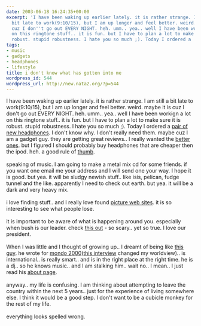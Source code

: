 ```yaml
---
date: 2003-06-18 16:24:35+00:00
excerpt: 'I have been waking up earlier lately. it is rather strange. I am still a
  bit late to work(9:10/15), but I am up longer and feel better. weird. maybe it is
  cuz I don''t go out EVERY NIGHT. heh. umm.. yea.. well I have been workign a lot
  on this ringtone stuff.. it is fun. but I have to plan a lot to make sure it is
  robust. stupid robustness. I hate you so much ;). Today I ordered a '
tags:
- music
- gadgets
- headphones
- lifestyle
title: i don't know what has gotten into me
wordpress_id: 544
wordpress_url: http://new.nata2.org/?p=544
---
```


I have been waking up earlier lately. it is rather strange. I am still a bit late to work(9:10/15), but I am up longer and feel better. weird. maybe it is cuz I don't go out EVERY NIGHT. heh. umm.. yea.. well I have been workign a lot on this ringtone stuff.. it is fun. but I have to plan a lot to make sure it is robust. stupid robustness. I hate you so much ;). Today I ordered a <a href="http://shure.com/earphones/eseries_e2c.asp">pair of new headphones</a>. I don't know why. I don't really need them. maybe cuz I am a gadget guy. they are getting great reviews.. I really wanted the <a href="http://shure.com/earphones/eseries_e5c.asp">better ones</a>. but I figured I should probably buy headphones that are cheaper then the ipod. heh. a good rule of <a href="http://www.preschoolprintables.com/small%20girl%20&%20thumb.gif">thumb</a>. <br/><br/>speaking of music. I am going to make a metal mix cd for some friends. if you want one email me your address and I will send one your way. I hope it is good. but yea. it will be sludgy newish stuff.. like isis, pelican, fudge tunnel and the like. apparently I need to check out earth. but yea. it will be a dark and very heavy mix. <br/><br/>i love finding stuff.. and I really love found <a href="http://www.foundmagazine.com/">picture web sites</a>. it is so interesting to see what people lose. <br/><br/>it is important to be aware of what is happening around you. especially when bush is our leader. check <a href="http://www.democrats.org/scotus/bushenstein.html">this out</a></a> - so scary.. yet so true. I love our president. <br/><br/>When I was little and I thought of growing up.. I dreamt of being like <a href="http://joi.ito.com">this guy</a>. he wrote for <a href="http://www.techtv.com/screensavers/supergeek/story/0,24330,1856,00.html">mondo 2000</a>(<a href="http://www.deoxy.org/t_mondo2.htm">this interview</a> changed my worldview).. is international.. is really smart.. and is in the right place at the right time. he is a dj.. so he knows music.. and I am stalking him.. wait no.. I mean.. I just read his <a href="http://joi.ito.com/static/aboutjoi.html">about page</a>.<br/><br/>anyway.. my life is confusing. I am thinking about attempting to leave the country within the next 5 years.. just for the experience of living somewhere else. I think it would be a good step. I don't want to be a cubicle monkey for the rest of my life. <br/><br/>everything looks spelled wrong.